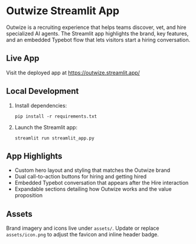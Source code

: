 # Outwize Streamlit App

Outwize is a recruiting experience that helps teams discover, vet, and hire specialized AI agents. The Streamlit app highlights the brand, key features, and an embedded Typebot flow that lets visitors start a hiring conversation.

## Live App

Visit the deployed app at https://outwize.streamlit.app/

## Local Development

1. Install dependencies:
   ```
   pip install -r requirements.txt
   ```
2. Launch the Streamlit app:
   ```
   streamlit run streamlit_app.py
   ```

## App Highlights

- Custom hero layout and styling that matches the Outwize brand
- Dual call-to-action buttons for hiring and getting hired
- Embedded Typebot conversation that appears after the Hire interaction
- Expandable sections detailing how Outwize works and the value proposition

## Assets

Brand imagery and icons live under `assets/`. Update or replace `assets/icon.png` to adjust the favicon and inline header badge.
